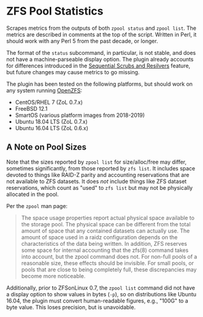 # ZFS Pool Statistics

Scrapes metrics from the outputs of both `zpool status` and `zpool list`. The
metrics are described in comments at the top of the script. Written in Perl, it
should work with any Perl 5 from the past decade, or longer.

The format of the `status` subcommand, in particular, is not stable, and does
not have a machine-parseable display option. The plugin already accounts for
differences introduced in the [Sequential Scrubs and
Resilvers](https://github.com/zfsonlinux/zfs/pull/6256) feature, but future
changes may cause metrics to go missing.

The plugin has been tested on the following platforms, but should work on any
system running [OpenZFS](http://open-zfs.org/wiki/Main_Page):
* CentOS/RHEL 7 (ZoL 0.7.x)
* FreeBSD 12.1
* SmartOS (various platform images from 2018-2019)
* Ubuntu 18.04 LTS (ZoL 0.7.x)
* Ubuntu 16.04 LTS (ZoL 0.6.x)

## A Note on Pool Sizes

Note that the sizes reported by `zpool list` for size/alloc/free may differ,
sometimes significantly, from those reported by `zfs list`. It includes space
devoted to things like RAID-Z parity and accounting reservations that are not
available to ZFS datasets. It does _not_ include things like ZFS dataset
reservations, which count as "used" to `zfs list` but may not be physically
allocated in the pool.

Per the `zpool` man page:

> The space usage properties report actual physical space available to the
> storage pool.  The physical space can be different from the total amount of
> space that any contained datasets can actually use.  The amount of space used
> in a raidz configuration depends on the characteristics of the data being
> written.  In addition, ZFS reserves some space for internal accounting that
> the zfs(8) command takes into account, but the zpool command does not.  For
> non-full pools of a reasonable size, these effects should be invisible.  For
> small pools, or pools that are close to being completely full, these
> discrepancies may become more noticeable.

Additionally, prior to ZFSonLinux 0.7, the `zpool list` command did not have a
display option to show values in bytes (`-p`), so on distributions like Ubuntu
16.04, the plugin must convert human-readable figures, e.g., "100G" to a byte
value. This loses precision, but is unavoidable.

